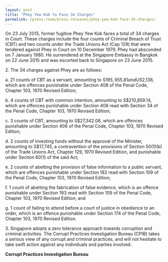 ```yaml
---
layout: post
title: "Phey Yew Kok to Face 34 Charges"
permalink: /press-room/press-releases/phey-yew-kok-face-34-charges/
---
```

On 23 July 2015, former fugitive Phey Yew Kok faces a total of 34 charges in Court. These charges include the four counts of Criminal Breach of Trust (CBT) and two counts under the Trade Unions Act (Cap 129) that were tendered against Phey in Court on 10 December 1979. Phey had absconded on 7 January 1980. He surrendered at the Singapore Embassy in Bangkok on 22 June 2015 and was escorted back to Singapore on 23 June 2015.

2\.        The 34 charges against Phey are as follows:

a. 21 counts of CBT as a servant, amounting to S$195,955.81 and US$2,136, which are offences punishable under Section 408 of the Penal Code, Chapter 103, 1970 Revised Edition;

b. 4 counts of CBT with common intention, amounting to S$210,859.14, which are offences punishable under Section 408 read with Section 34 of the Penal Code, Chapter 103, 1970 Revised Edition;

c. 3 counts of CBT, amounting to S$27,342.08, which are offences punishable under Section 406 of the Penal Code, Chapter 103, 1970 Revised Edition;

d. 2 counts of investing funds without the approval of the Minister, amounting to S$17,745, a contravention of the provisions of Section 50(1)(b) of the Trade Unions Act, Chapter 129, 1970 Revised Edition, and punishable under Section 60(1) of the said Act;

e. 2 counts of abetting the provision of false information to a public servant, which are offences punishable under Section 182 read with Section 109 of the Penal Code, Chapter 103, 1970 Revised Edition;

f. 1 count of abetting the fabrication of false evidence, which is an offence punishable under Section 193 read with Section 109 of the Penal Code, Chapter 103, 1970 Revised Edition; and

g. 1 count of failing to attend before a court of justice in obedience to an order, which is an offence punishable under Section 174 of the Penal Code, Chapter 103, 1970 Revised Edition.

3\.        Singapore adopts a zero tolerance approach towards corruption and criminal activities. The Corrupt Practices Investigation Bureau (CPIB) takes a serious view of any corrupt and criminal practices, and will not hesitate to take swift action against any individuals and parties involved.

**Corrupt Practices Investigation Bureau**
